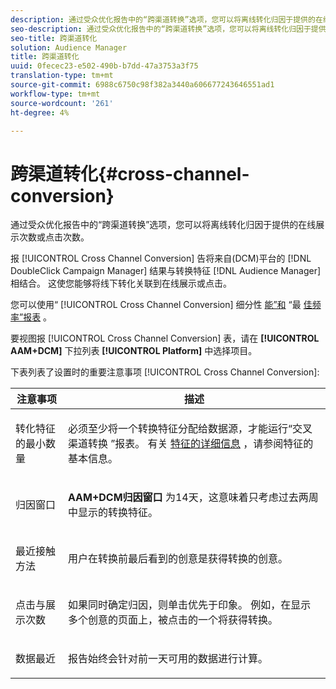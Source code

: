 ```yaml
---
description: 通过受众优化报告中的“跨渠道转换”选项，您可以将离线转化归因于提供的在线展示次数或点击次数。
seo-description: 通过受众优化报告中的“跨渠道转换”选项，您可以将离线转化归因于提供的在线展示次数或点击次数。
seo-title: 跨渠道转化
solution: Audience Manager
title: 跨渠道转化
uuid: 0fecec23-e502-490b-b7dd-47a3753a3f75
translation-type: tm+mt
source-git-commit: 6988c6750c98f382a3440a606677243646551ad1
workflow-type: tm+mt
source-wordcount: '261'
ht-degree: 4%

---
```



# 跨渠道转化{#cross-channel-conversion}

通过受众优化报告中的“跨渠道转换”选项，您可以将离线转化归因于提供的在线展示次数或点击次数。

报 [!UICONTROL Cross Channel Conversion] 告将来自(DCM)平台的 [!DNL DoubleClick Campaign Manager] 结果与转换特征 [!DNL Audience Manager] 相结合。 这使您能够将线下转化关联到在线展示或点击。

您可以使用“ [!UICONTROL Cross Channel Conversion] 细分性 [能”和](../../../reporting/audience-optimization-reports/aor-advertisers/segment-performance.md) “最 [佳频率”报表](../../../reporting/audience-optimization-reports/aor-advertisers/optimal-frequency.md) 。

要视图报 [!UICONTROL Cross Channel Conversion] 表，请在 **[!UICONTROL AAM+DCM]** 下拉列表 **[!UICONTROL Platform]** 中选择项目。

下表列表了设置时的重要注意事项 [!UICONTROL Cross Channel Conversion]:

<table id="table_62590B4AB7624B619EC9AA8FF89722C9"> 
 <thead> 
  <tr> 
   <th class="entry"> 注意事项 </th> 
   <th class="entry"> 描述 </th> 
  </tr> 
 </thead>
 <tbody> 
  <tr> 
   <td colname="col01"> <p>转化特征的最小数量 </p> </td> 
   <td colname="col1"> <p>必须至少将一个转换特征分配给数据源，才能运行“交叉 <span class="wintitle"> 渠道转换</span> ”报表。 有关 <a href="../../../features/traits/create-onboarded-rule-based-traits.md"> 特征的详细信息</a> ，请参阅特征的基本信息。 </p> </td> 
  </tr>
  <tr> 
   <td> <p>归因窗口 </p> </td> 
   <td> <p> <b><span class="uicontrol"> AAM+DCM归因窗口</span></b> 为14天，这意味着只考虑过去两周中显示的转换特征。 </p> </td> 
  </tr> 
  <tr> 
   <td> <p>最近接触方法 </p> </td> 
   <td> <p>用户在转换前最后看到的创意是获得转换的创意。 </p> </td> 
  </tr> 
  <tr> 
   <td> <p>点击与展示次数 </p> </td> 
   <td> <p>如果同时确定归因，则单击优先于印象。 例如，在显示多个创意的页面上，被点击的一个将获得转换。 </p> </td> 
  </tr> 
  <tr> 
   <td> <p>数据最近 </p> </td> 
   <td> <p>报告始终会针对前一天可用的数据进行计算。 </p> </td> 
  </tr> 
 </tbody> 
</table>
